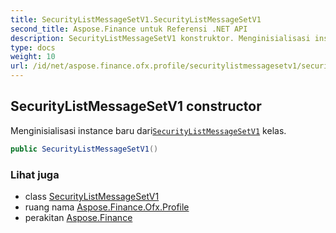 ```yaml
---
title: SecurityListMessageSetV1.SecurityListMessageSetV1
second_title: Aspose.Finance untuk Referensi .NET API
description: SecurityListMessageSetV1 konstruktor. Menginisialisasi instance baru dariSecurityListMessageSetV1 kelas.
type: docs
weight: 10
url: /id/net/aspose.finance.ofx.profile/securitylistmessagesetv1/securitylistmessagesetv1/
---
```

## SecurityListMessageSetV1 constructor

Menginisialisasi instance baru dari[`SecurityListMessageSetV1`](../) kelas.

```csharp
public SecurityListMessageSetV1()
```

### Lihat juga

* class [SecurityListMessageSetV1](../)
* ruang nama [Aspose.Finance.Ofx.Profile](../../securitylistmessagesetv1/)
* perakitan [Aspose.Finance](../../../)


